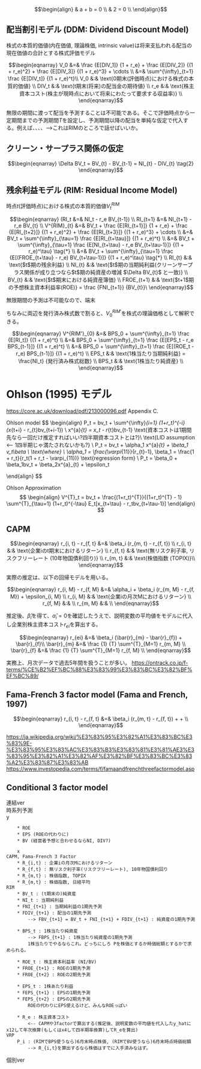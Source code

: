 $$\begin{align}
& a + b = 0 \\
& 2 = 0 \\
\end{align}$$

## 配当割引モデル (DDM: Dividend Discount Model)
株式の本質的価値(内在価値, 理論株価, intrinsic value)は将来支払われる配当の現在価値の合計とする株式評価モデル

$$\begin{eqnarray}
    V_0 &=& \frac {E[DIV_1]} {1 + r_e} + \frac {E[DIV_2]} {(1 + r_e)^2} + \frac {E[DIV_3]} {(1 + r_e)^3} +  \cdots \\
    &=& \sum^{\infty}_{t=1} \frac {E[DIV_t]} {(1 + r_e)^t}\\
    V_0 &:& \text{0期末(評価時点)における株式の本質的価値} \\
    DIV_t &:& \text{t期末(将来)の配当金の期待値} \\
    r_e &:& \text{株主資本コスト(株主が現時点において将来にわたって要求する収益率)} \\
\end{eqnarray}$$

無限の期間に渡って配当を予測することは不可能である。そこで評価時点から一定期間までの予測期間$T$を設定し、予測期間以降の配当を単純な仮定で代入する。例えば、、、、-->これはRIMのところで話せばいいか。

## クリーン・サープラス関係の仮定

$$\begin{eqnarray}
    \Delta BV_t = BV_{t} - BV_{t-1} =  NI_{t} - DIV_{t} \tag{2}
\end{eqnarray}$$

## 残余利益モデル (RIM: Residual Income Model)

時点$t$(評価時点)における株式の本質的価値$V^{RIM}_{t}$

$$\begin{eqnarray}
    (RI_t &=& NI_t - r_e BV_{t-1}) \\
    RI_{t+1} &=& NI_{t+1} - r_e BV_{t} \\
    V^{RIM}_{t} &=& BV_t + \frac {E[RI_{t+1}]} {1 + r_e} + \frac {E[RI_{t+2}]} {(1 + r_e)^2} + \frac {E[RI_{t+3}]} {(1 + r_e)^3} +  \cdots \\    
    &=& BV_t + \sum^{\infty}_{\tau=1} \frac {E[RI_{t+\tau}]} {(1 + r_e)^t} \\
    &=& BV_t + \sum^{\infty}_{\tau=1} \frac {E[NI_{t+\tau} - r_e BV_{t+\tau-1}]} {(1 + r_e)^\tau} \tag{*} \\
    &=& BV_t + \sum^{\infty}_{\tau=1} \frac {E[(FROE_{t+\tau} - r_e) BV_{t+\tau-1}]} {(1 + r_e)^\tau} \tag{*} \\
    RI_{t} &:& \text{$t$期の残余利益} \\
    NI_{t} &:& \text{$t$期の当期純利益(クリーンサープラス関係が成り立つなら$t$期の純資産の増減 $\Delta BV_{t}$ と一致)} \\
    BV_{t} &:& \text{$t$期末における純資産簿価} \\
    FROE_{t+1} &:& \text{$t+1$期の予想株主資本利益率(ROE)} = \frac {FNI_{t+1}} {BV_{t}}\
\end{eqnarray}$$

無限期間の予測は不可能なので、端末

ちなみに両辺を発行済み株式数で割ると、$V^{RIM'}_{0}$を株式の理論価格として解釈できる。

$$\begin{eqnarray}
    V^{RIM'}_{0}  
    &=& BPS_0 + \sum^{\infty}_{t=1} \frac {E[RI_t]} {(1 + r_e)^t} \\
    &=& BPS_0 + \sum^{\infty}_{t=1} \frac {E[EPS_t - r_e BPS_{t-1}]} {(1 + r_e)^t} \\
    &=& BPS_0 + \sum^{\infty}_{t=1} \frac {E[(ROE_t - r_e) BPS_{t-1}]} {(1 + r_e)^t} \\
    EPS_t &:& \text{1株当たり当期純利益} = \frac{NI_t} {発行済み株式総数} \\
    BPS_t &:& \text{1株当たり純資産} \\
\end{eqnarray}$$

# Ohlson (1995) モデル
https://core.ac.uk/download/pdf/213000096.pdf
Appendix C.

Ohlson model
$$
\begin{align}
    P_t = bv_t + \sum^{\infty}_{i=1} (1+r_t)^{-i} (x_{t+i} - r_{t}bv_{t+i-1}) \\
    x^{a}_{t} = x_t - r_{t}bv_{t-1} \text{資本コストは1期間先なら一回だけ推定すればいい?四半期資本コストとは?}\\
    \text{LID assumption <-- 1四半期じゃ満たされないかも?} \\
    P_t = bv_t + \alpha_1 x^{a}_{t} + \beta_1 v_t\beta \\
    \text{where} \\
    \alpha_1 = \frac{\varpi_{11}}{r_{t}-1}, \beta_1 = \frac{1 + r_t}{r_t(1 + r_t - \varpi_{11})}
    \text{regression form} \\
    P_t = \beta_0 + \beta_1bv_t + \beta_2x^{a}_{t} + \epsilon_t

\end{align}
$$


Ohlson Approximation
$$
\begin{align}
    V^{T}_t = bv_t + \frac{(1+r_t)^{T}}{(1+r_t)^{T} - 1} \sum^{T}_{\tau=1} (1+r_t)^{-\tau} E_t[x_{t+\tau} - r_tbv_{t+\tau-1}]
\end{align}
$$
## CAPM

$$\begin{eqnarray}
    r_{i, t}  - r_{f, t} &=& \beta_i (r_{m, t} - r_{f, t}) \\
    r_{i, t} &:& \text{企業iのt期末におけるリターン} \\
    r_{f, t} &:& \text{無リスク利子率, リスクフリーレート (10年物国債利回り)} \\
    r_{m, t} &:& \text{株価指数 (TOPIX)}\\
\end{eqnarray}$$

実際の推定は、以下の回帰モデルを用いる。

$$\begin{eqnarray}
    r_{i, M} - r_{f, M} &=& \alpha_i + \beta_i (r_{m, M} - r_{f, M}) + \epsilon_{i, M} \\
    r_{i, M} &:& \text{企業iの月次Mにおけるリターン} \\
    r_{f, M} &:& \\
    r_{m, M} &:& \\
\end{eqnarray}$$

推定後、$\hat \beta_i$を得て、$\hat \alpha_i=0$を確認したうえで、説明変数の平均値をモデルに代入し企業別株主資本コスト$r_{ei}$を算出する。

$$\begin{eqnarray}
    r_{ei} &=& \beta_i (\bar{r}_{m} - \bar{r}_{f}) + \bar{r}_{f}\\
    \bar{r}_{m} &=& \frac {1} {T} \sum^{T}_{M=1} r_{m, M} \\
    \bar{r}_{f} &=& \frac {1} {T} \sum^{T}_{M=1} r_{f, M} \\
\end{eqnarray}$$

実務上、月次データで過去5年間を扱うことが多い。
https://ontrack.co.jp/f-terms/%CE%B2%EF%BC%88%E3%83%99%E3%83%BC%E3%82%BF%EF%BC%89/

## Fama-French 3 factor model (Fama and French, 1997)

$$\begin{eqnarray}
    r_{i, t}  - r_{f, t} &=& \beta_i (r_{m, t} - r_{f, t}) + + \\
\end{eqnarray}$$

https://ja.wikipedia.org/wiki/%E3%83%95%E3%82%A1%E3%83%BC%E3%83%9E-%E3%83%95%E3%83%AC%E3%83%B3%E3%83%81%E3%81%AE3%E3%83%95%E3%82%A1%E3%82%AF%E3%82%BF%E3%83%BC%E3%83%A2%E3%83%87%E3%83%AB
https://www.investopedia.com/terms/f/famaandfrenchthreefactormodel.asp

## Conditional 3 factor model




連結ver  
    時系列予測  
        y  
        
        * ROE
        * EPS (ROEの代わりに)
        * BV (経営者予想と合わせるならNI, DIV?)
        
        x  
    CAPM, Fama-French 3 Factor
        * R_{i,t} : 企業iの月次Mにおけるリターン
        * R_{f,t} : 無リスク利子率(リスクフリーレート), 10年物国債利回り
        * R_{m,t} : 株価指数, TOPIX
        * R_{m,t} : 株価指数, 日経平均
    RIM
        * BV_t : (t期末の)純資産
        * NI_t : 当期純利益
        * FNI_{t+1} : 当期純利益の1期先予測
        * FDIV_{t+1} : 配当の1期先予測
            --> FBV_{t+1} = BV_t + FNI_{t+1} + FDIV_{t+1} : 純資産の1期先予測

        * BPS_t : 1株当たり純資産
            --> FBPS_{t+1} : 1株当たり純資産の1期先予測
            1株当たりでやるならこれ。どっちにしろ Pを株価とするか時価総額とするかで求められる。
            
        * ROE_t : 株主資本利益率 (NI/BV)
        * FROE_{t+1} : ROEの1期先予測
        * FROE_{t+2} : ROEの2期先予測
        
        * EPS_t : 1株あたり利益
        * FEPS_{t+1} : EPSの1期先予測
        * FEPS_{t+2} : EPSの2期先予測
            ROEの代わりにEPS使えるけど、みんなROEっぽい
        
        * R_e : 株主資本コスト
            <-- CAPMや3factorで算出する(推定後、説明変数の平均値を代入したy_hatにx12して年次換算(もしくはx4して四半期率換算)してR_eを算出)
    VRP
        P_i : (RIMでBPS使うなら)6月末時点株価, (RIMでBV使うなら)6月末時点時価総額
            --> R_{i,t}を算出するなら株価はすでに入手済みなはず。
    
個別ver
